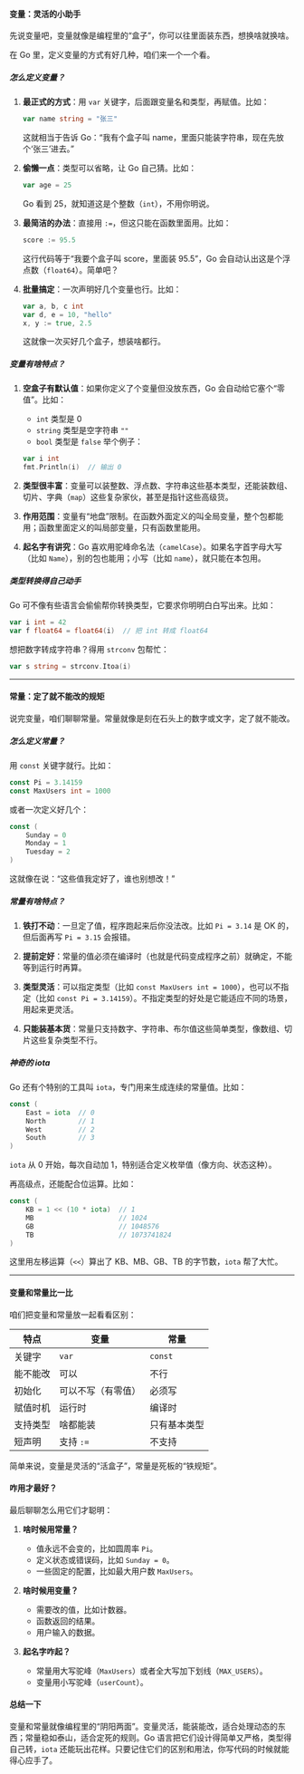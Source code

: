 #### 变量：灵活的小助手

先说变量吧，变量就像是编程里的“盒子”，你可以往里面装东西，想换啥就换啥。

在 Go 里，定义变量的方式有好几种，咱们来一个一个看。

##### 怎么定义变量？

1. **最正式的方式**：用 `var` 关键字，后面跟变量名和类型，再赋值。比如：
   ```go
   var name string = "张三"
   ```
   这就相当于告诉 Go：“我有个盒子叫 name，里面只能装字符串，现在先放个‘张三’进去。”

2. **偷懒一点**：类型可以省略，让 Go 自己猜。比如：
   
   ```go
   var age = 25
   ```
   Go 看到 25，就知道这是个整数（`int`），不用你明说。
   
3. **最简洁的办法**：直接用 `:=`，但这只能在函数里面用。比如：
   ```go
   score := 95.5
   ```
   这行代码等于“我要个盒子叫 score，里面装 95.5”，Go 会自动认出这是个浮点数（`float64`）。简单吧？

4. **批量搞定**：一次声明好几个变量也行。比如：
   
   ```go
   var a, b, c int
   var d, e = 10, "hello"
   x, y := true, 2.5
   ```
   这就像一次买好几个盒子，想装啥都行。

##### 变量有啥特点？

1. **空盒子有默认值**：如果你定义了个变量但没放东西，Go 会自动给它塞个“零值”。比如：
   - `int` 类型是 0
   - `string` 类型是空字符串 `""`
   - `bool` 类型是 `false`
   举个例子：
   ```go
   var i int
   fmt.Println(i)  // 输出 0
   ```

2. **类型很丰富**：变量可以装整数、浮点数、字符串这些基本类型，还能装数组、切片、字典（`map`）这些复杂家伙，甚至是指针这些高级货。

3. **作用范围**：变量有“地盘”限制。在函数外面定义的叫全局变量，整个包都能用；函数里面定义的叫局部变量，只有函数里能用。

4. **起名字有讲究**：Go 喜欢用驼峰命名法（`camelCase`）。如果名字首字母大写（比如 `Name`），别的包也能用；小写（比如 `name`），就只能在本包用。

##### 类型转换得自己动手

Go 可不像有些语言会偷偷帮你转换类型，它要求你明明白白写出来。比如：
```go
var i int = 42
var f float64 = float64(i)  // 把 int 转成 float64
```
想把数字转成字符串？得用 `strconv` 包帮忙：
```go
var s string = strconv.Itoa(i)
```

---



#### 常量：定了就不能改的规矩

说完变量，咱们聊聊常量。常量就像是刻在石头上的数字或文字，定了就不能改。

##### 怎么定义常量？

用 `const` 关键字就行。比如：
```go
const Pi = 3.14159
const MaxUsers int = 1000
```
或者一次定义好几个：
```go
const (
    Sunday = 0
    Monday = 1
    Tuesday = 2
)
```
这就像在说：“这些值我定好了，谁也别想改！”

##### 常量有啥特点？

1. **铁打不动**：一旦定了值，程序跑起来后你没法改。比如 `Pi = 3.14` 是 OK 的，但后面再写 `Pi = 3.15` 会报错。

2. **提前定好**：常量的值必须在编译时（也就是代码变成程序之前）就确定，不能等到运行时再算。

3. **类型灵活**：可以指定类型（比如 `const MaxUsers int = 1000`），也可以不指定（比如 `const Pi = 3.14159`）。不指定类型的好处是它能适应不同的场景，用起来更灵活。

4. **只能装基本货**：常量只支持数字、字符串、布尔值这些简单类型，像数组、切片这些复杂类型不行。

##### 神奇的 iota

Go 还有个特别的工具叫 `iota`，专门用来生成连续的常量值。比如：
```go
const (
    East = iota  // 0
    North        // 1
    West         // 2
    South        // 3
)
```
`iota` 从 0 开始，每次自动加 1，特别适合定义枚举值（像方向、状态这种）。

再高级点，还能配合位运算。比如：
```go
const (
    KB = 1 << (10 * iota)  // 1
    MB                     // 1024
    GB                     // 1048576
    TB                     // 1073741824
)
```
这里用左移运算（`<<`）算出了 KB、MB、GB、TB 的字节数，`iota` 帮了大忙。

---



#### 变量和常量比一比

咱们把变量和常量放一起看看区别：

| 特点     | 变量               | 常量         |
| -------- | ------------------ | ------------ |
| 关键字   | `var`              | `const`      |
| 能不能改 | 可以               | 不行         |
| 初始化   | 可以不写（有零值） | 必须写       |
| 赋值时机 | 运行时             | 编译时       |
| 支持类型 | 啥都能装           | 只有基本类型 |
| 短声明   | 支持 `:=`          | 不支持       |

简单来说，变量是灵活的“活盒子”，常量是死板的“铁规矩”。



#### 咋用才最好？

最后聊聊怎么用它们才聪明：

1. **啥时候用常量？**
   - 值永远不会变的，比如圆周率 `Pi`。
   - 定义状态或错误码，比如 `Sunday = 0`。
   - 一些固定的配置，比如最大用户数 `MaxUsers`。

2. **啥时候用变量？**
   - 需要改的值，比如计数器。
   - 函数返回的结果。
   - 用户输入的数据。

3. **起名字咋起？**
   - 常量用大写驼峰（`MaxUsers`）或者全大写加下划线（`MAX_USERS`）。
   - 变量用小写驼峰（`userCount`）。



#### 总结一下

变量和常量就像编程里的“阴阳两面”。变量灵活，能装能改，适合处理动态的东西；常量稳如泰山，适合定死的规则。Go 语言把它们设计得简单又严格，类型得自己转，`iota` 还能玩出花样。只要记住它们的区别和用法，你写代码的时候就能得心应手了。
